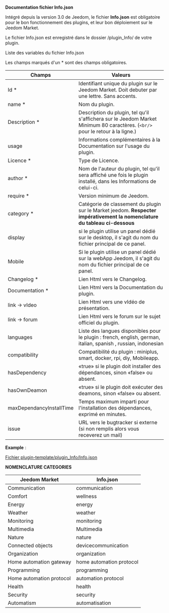 **Documentation fichier Info.json**

Intégré depuis la version 3.0 de Jeedom, le fichier **Info.json** est obligatoire pour le bon fonctionnement des plugins, et leur bon déploiement sur le Jeedom Market.

Le fichier Info.json est enregistré dans le dossier /plugin_Info/ de votre plugin.

Liste des variables du fichier Info.json

Les champs marqués d'un * sont des champs obligatoires.

Champs                   | Valeurs                                                                                                                   |
------------------------ | ------------------------------------------------------------------------------------------------------------------------- |
Id *                     | Identifiant unique du plugin sur le Jeedom Market. Doit debuter par une lettre. Sans accents.                             |
name *                   | Nom du plugin.                                                                                                            |
Description *            | Description du plugin, tel qu'il s'affichera sur le Jeedom Market Minimum 80 caractères. (`<br/>` pour le retour à la ligne.)                                  |                                                                                     |
usage                    | Informations complémentaires à la Documentation sur l'usage du plugin.                                                    |
Licence *                | Type de Licence.                                                                                                          |
author *                 | Nom de l'auteur du plugin, tel qu'il sera affiché une fois le plugin installé, dans les Informations de celui-ci.         |
require *                | Version minimum de Jeedom.                                                                                                |
category *               | Catégorie de classement du plugin sur le Market jeedom. **Respecter impérativement la nomenclature du tableau ci-dessous** |
display                  | si le plugin utilise un panel dédié sur le desktop, il s'agit du nom du fichier principal de ce panel.                    |
Mobile                   | Si le plugin utilise un panel dédié sur la webApp Jeedom, il s'agit du nom du fichier principal de ce panel.   |
Changelog *              | Lien Html vers le Changelog.                                                                                              |
Documentation *          | Lien Html vers la Documentation du plugin.                                                                                |
link -> vIdeo               | Lien Html vers une vIdéo de présentation.                                                                                 |
link -> forum               | Lien Html vers le forum sur le sujet officiel du plugin.                                                                  |
languages                | Liste des langues disponibles pour le plugin : french, english, german, italian, spanish , russian, indonesian            |
compatibility            | Compatibilité du plugin : miniplus, smart, docker, rpi, diy, Mobileapp.                                                   |
hasDependency            | «true» si le plugin doit installer des dépendances, sinon «false» ou absent.                                              |
hasOwnDeamon             | «true» si le plugin doit exécuter des deamons, sinon «false» ou absent.                                                   |
maxDependancyInstallTime | Temps maximum imparti pour l'installation des dépendances, exprimé en minutes.                                            |
issue                    | URL vers le bugtracker si externe (si non remplis alors vous receverez un mail)

**Example** :

[Fichier plugin-template/plugin_Info/Info.json](https://github.com/jeedom/plugin-template/blob/master/plugin_Info/Info.json)




**NOMENCLATURE CATEGORIES**

Jeedom Market         | Info.json               |
--------------------- | ----------------------- |
Communication         | communication           |
Comfort               | wellness                |
Energy               | energy                  |
Weather                 | weather                 |
Monitoring            | monitoring              |
Multimedia            | Multimedia              |
Nature                | nature                  |
Connected objects      | devicecommunication     |
Organization          | organization            |
Home automation gateway  | home automation protocol|
Programming         | programming             |
Home automation protocol   | automation protocol     |
Health                 | health                  |
Security              | security                |
Automatism           | automatisation          |


   


  


  


  

    


   




